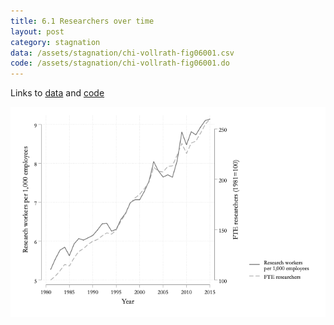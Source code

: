 ```yaml
---
title: 6.1 Researchers over time
layout: post
category: stagnation
data: /assets/stagnation/chi-vollrath-fig06001.csv
code: /assets/stagnation/chi-vollrath-fig06001.do
---
```


Links to [data](/assets/stagnation/chi-vollrath-fig06001.csv) and [code](/assets/stagnation/chi-vollrath-fig06001.do) 

![6.1 Researchers over time](/assets/stagnation/chi-vollrath-fig06001.png)
